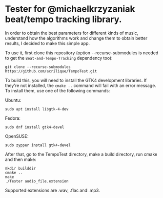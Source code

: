 # Tester for @michaelkrzyzaniak beat/tempo tracking library.

In order to obtain the best parameters for different kinds of music, understand how the algorithms work and change them to obtain better results, I decided to make this simple app.

To use it, first clone this repository (option --recurse-submodules is needed to get the `Beat-and-Tempo-Tracking` dependency too):

`git clone --recurse-submodules https://github.com/acrilique/TempoTest.git`

To build this, you will need to install the GTK4 development libraries. If they're not installed, the `cmake ..` command will fail with an error message. To install them, use one of the following commands:

Ubuntu:
```
sudo apt install libgtk-4-dev
```
Fedora:
```
sudo dnf install gtk4-devel
```
OpenSUSE:
```
sudo zypper install gtk4-devel
```

After that, go to the TempoTest directory, make a build directory, run cmake and then make:
```
mkdir builddir
cmake ..
make
./Tester audio_file.extension
```
Supported extensions are .wav, .flac and .mp3.
